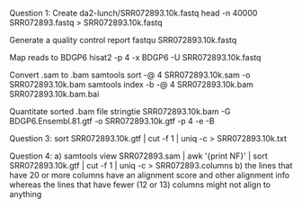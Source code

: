 Question 1:
Create da2-lunch/SRR072893.10k.fastq
	head -n 40000 SRR072893.fastq > SRR072893.10k.fastq

Generate a quality control report
	fastqu SRR072893.10k.fastq

Map reads to BDGP6
	hisat2 -p 4 -x BDGP6 -U SRR072893.10k.fastq
	
Convert .sam to .bam
	samtools sort -@ 4 SRR072893.10k.sam -o SRR072893.10k.bam
	samtools index -b -@ 4 SRR072893.10k.bam SRR072893.10k.bam.bai
	
Quantitate sorted .bam file 
	stringtie SRR072893.10k.bam -G BDGP6.Ensembl.81.gtf -o SRR072893.10k.gtf -p 4 -e -B


Question 3:
sort SRR072893.10k.gtf | cut -f 1 | uniq -c > SRR072893.10k.txt

Question 4:
a) samtools view SRR072893.sam | awk '{print NF}' | sort SRR072893.10k.gtf | cut -f 1 | uniq -c > SRR072893.columns
b) the lines that have 20 or more columns have an alignment score and other alignment info whereas the lines that have fewer (12 or 13) columns might not align to anything 